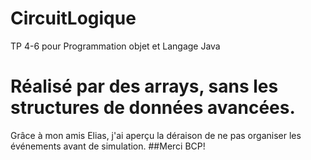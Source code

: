 CircuitLogique
==============

TP 4-6 pour Programmation objet et Langage Java
# Réalisé par des arrays, sans les structures de données avancées.
Grâce à mon amis Elias, j'ai aperçu la déraison de ne pas organiser les événements avant de simulation.
##Merci BCP!
